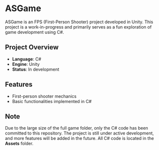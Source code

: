 # ASGame

ASGame is an FPS (First-Person Shooter) project developed in Unity. This project is a work-in-progress and primarily serves as a fun exploration of game development using C#.

## Project Overview

- **Language**: C#
- **Engine**: Unity
- **Status**: In development

## Features

- First-person shooter mechanics
- Basic functionalities implemented in C#

## Note

Due to the large size of the full game folder, only the C# code has been committed to this repository. The project is still under active development, and more features will be added in the future.
All C# code is located in the **Assets** folder.
